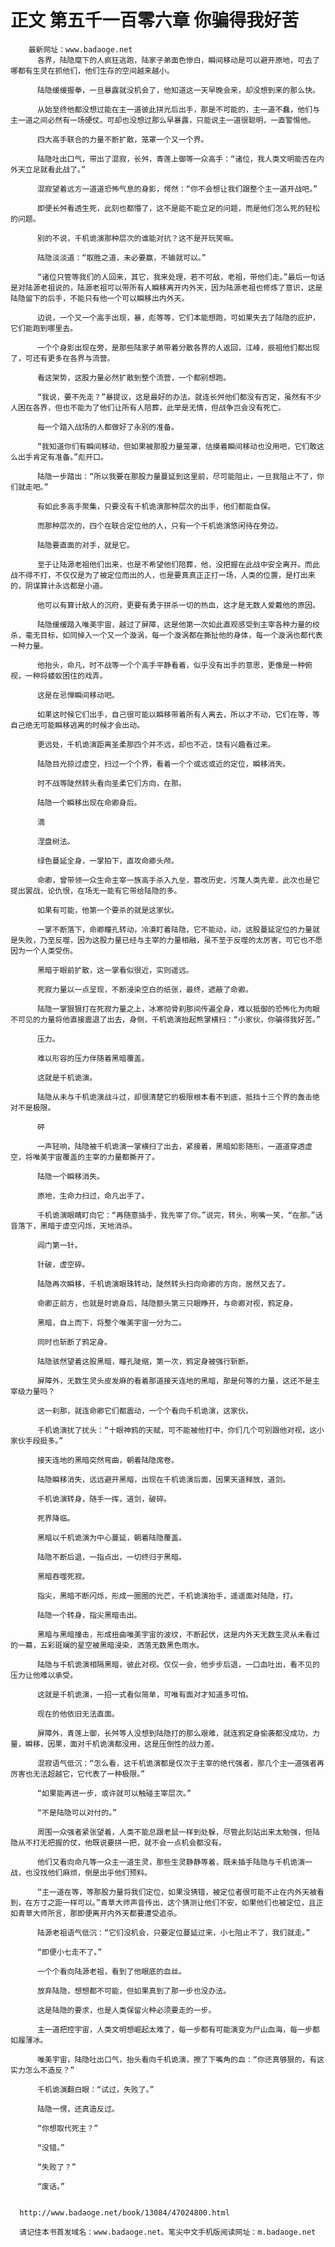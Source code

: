# 正文 第五千一百零六章 你骗得我好苦
        最新网址：www.badaoge.net
          各界，陆隐麾下的人疯狂逃跑，陆家子弟面色惨白，瞬间移动是可以避开原地，可去了哪都有生灵在抓他们，他们生存的空间越来越小。
      
          陆隐缓缓握拳，一旦暴露就没机会了，他知道这一天早晚会来，却没想到来的那么快。
      
          从始至终他都没想过能在主一道彼此拼光后出手，那是不可能的，主一道不蠢，他们与主一道之间必然有一场硬仗。可却也没想过那么早暴露，只能说主一道很聪明，一直警惕他。
      
          四大高手联合的力量不断扩散，笼罩一个又一个界。
      
          陆隐吐出口气，带出了混寂，长舛，青莲上御等一众高手：“诸位，我人类文明能否在内外天立足就看此战了。”
      
          混寂望着远方一道道恐怖气息的身影，愕然：“你不会想让我们跟整个主一道开战吧。”
      
          即便长舛看透生死，此刻也都懵了，这不是能不能立足的问题，而是他们怎么死的轻松的问题。
      
          别的不说，千机诡演那种层次的谁能对抗？这不是开玩笑嘛。
      
          陆隐淡淡道：“取胜之道，未必要赢，不输就可以。”
      
          “诸位只管等我们的人回来，其它，我来处理，若不可敌，老祖，带他们走。”最后一句话是对陆源老祖说的，陆源老祖可以带所有人瞬移离开内外天，因为陆源老祖也修炼了意识，这是陆隐留下的后手，不能只有他一个可以瞬移出内外天。
      
          边说，一个又一个高手出现，暴，彪等等，它们本能想跑，可如果失去了陆隐的庇护，它们能跑到哪里去。
      
          一个个身影出现在旁，是那些陆家子弟带着分散各界的人返回，江峰，辰祖他们都出现了，可还有更多在各界与流营。
      
          看这架势，这股力量必然扩散到整个流营，一个都别想跑。
      
          “我说，要不先走？”暴提议，这是最好的办法。就连长舛他们都没有否定，虽然有不少人困在各界，但也不能为了他们让所有人陪葬，此举是无情，但战争岂会没有死亡。
      
          每一个踏入战场的人都做好了永别的准备。
      
          “我知道你们有瞬间移动，但如果被那股力量笼罩，估摸着瞬间移动也没用吧，它们敢这么出手肯定有准备。”彪开口。
      
          陆隐一步踏出：“所以我要在那股力量蔓延到这里前，尽可能阻止，一旦我阻止不了，你们就走吧。”
      
          有如此多高手聚集，只要没有千机诡演那种层次的出手，他们都能自保。
      
          而那种层次的，四个在联合定位他的人，只有一个千机诡演悠闲待在旁边。
      
          陆隐要直面的对手，就是它。
      
          至于让陆源老祖他们出来，也是不希望他们陪葬，他，没把握在此战中安全离开。而此战不得不打，不仅仅是为了被定位而出的人，也是要真真正正打一场，人类的位置，是打出来的，阴谋算计永远都是小道。
      
          他可以有算计敌人的沉府，更要有勇于拼杀一切的热血，这才是无数人爱戴他的原因。
      
          陆隐缓缓踏入唯美宇宙，越过了屏障，这是他第一次如此直观感受到主宰各种力量的绞杀，毫无目标，如同掉入一个又一个漩涡，每一个漩涡都在撕扯他的身体，每一个漩涡也都代表一种力量。
      
          他抬头，命凡，时不战等一个个高手平静看着，似乎没有出手的意思，更像是一种俯视，一种将蝼蚁困住的戏弄。
      
          这是在忌惮瞬间移动吧。
      
          如果这时候它们出手，自己很可能以瞬移带着所有人离去，所以才不动，它们在等，等自己绝无可能瞬移逃离的时候才会出动。
      
          更远处，千机诡演距离圣柔那四个并不远，却也不近，饶有兴趣看过来。
      
          陆隐目光掠过虚空，扫过一个个界，看着一个个或远或近的定位，瞬移消失。
      
          时不战等陡然转头看向圣柔它们方向，在那。
      
          陆隐一个瞬移出现在命卿身后。
      
          滴
      
          涅盘树法。
      
          绿色蔓延全身，一掌拍下，直攻命卿头颅。
      
          命卿，曾带领一众生命主宰一族高手杀入九垒，篡改历史，污蔑人类先辈，此次也是它提出罢战，论仇恨，在场无一能有它带给陆隐的多。
      
          如果有可能，他第一个要杀的就是这家伙。
      
          一掌不断落下，命卿瞳孔转动，冷漠盯着陆隐，它不能动，动，这股蔓延定位的力量就是失败，乃至反噬，因为这股力量已经与主宰的力量相融，虽不至于反噬的太厉害，可它也不愿因为一个人类受伤。
      
          黑暗于眼前扩散，这一掌看似很近，实则遥远。
      
          死寂力量以一点呈现，不断浸染空白的纸张，最终，遮蔽了命卿。
      
          陆隐一掌狠狠打在死寂力量之上，冰寒彻骨刹那间传遍全身，难以抵御的恐怖化为肉眼不可见的力量将他直接震退了出去，身侧，千机诡演抬起熊掌横扫：“小家伙，你骗得我好苦。”
      
          压力。
      
          难以形容的压力伴随着黑暗覆盖。
      
          这就是千机诡演。
      
          陆隐从未与千机诡演战斗过，却很清楚它的极限根本看不到底，抵挡十三个界的轰击绝对不是极限。
      
          砰
      
          一声轻响，陆隐被千机诡演一掌横扫了出去，紧接着，黑暗如影随形，一道道穿透虚空，将唯美宇宙覆盖的主宰的力量都撕开了。
      
          陆隐一个瞬移消失。
      
          原地，生命力扫过，命凡出手了。
      
          千机诡演眼睛盯向它：“再随意插手，我先宰了你。”说完，转头，咧嘴一笑，“在那。”话音落下，黑暗于虚空闪烁，天地消杀。
      
          阎门第一针。
      
          针破，虚空碎。
      
          陆隐再次瞬移，千机诡演眼珠转动，陡然转头扫向命卿的方向，居然又去了。
      
          命卿正前方，也就是时诡身后，陆隐额头第三只眼睁开，与命卿对视，鸦定身。
      
          黑暗，自上而下，将整个唯美宇宙一分为二。
      
          同时也斩断了鸦定身。
      
          陆隐骇然望着这股黑暗，瞳孔陡缩，第一次，鸦定身被强行斩断。
      
          屏障外，无数生灵头皮发麻的看着那道接天连地的黑暗，那是何等的力量，这还不是主宰级力量吗？
      
          这一刹那，就连命卿它们都震动，一个个看向千机诡演，这家伙。
      
          千机诡演扰了扰头：“十眼神鸦的天赋，可不能被他打中，你们几个可别跟他对视，这小家伙手段挺多。”
      
          接天连地的黑暗突然弯曲，朝着陆隐席卷。
      
          陆隐瞬移消失，远远避开黑暗，出现在千机诡演后面，因果天道释放，道剑。
      
          千机诡演转身，随手一挥，道剑，破碎。
      
          死界降临。
      
          黑暗以千机诡演为中心蔓延，朝着陆隐覆盖。
      
          陆隐不断后退，一指点出，一切终归于黑暗。
      
          黑暗吞噬死寂。
      
          指尖，黑暗不断闪烁，形成一圈圈的光芒，千机诡演抬手，遥遥面对陆隐，打。
      
          陆隐一个转身，指尖黑暗击出。
      
          黑暗与黑暗撞击，形成扭曲唯美宇宙的波纹，不断起伏，这是内外天无数生灵从未看过的一幕，五彩斑斓的星空被黑暗浸染，洒落无数黑色雨水。
      
          陆隐与千机诡演相隔黑暗，彼此对视。仅仅一会，他步步后退，一口血吐出，看不见的压力让他难以承受。
      
          这就是千机诡演，一招一式看似简单，可唯有面对才知道多可怕。
      
          现在的他依旧无法直面。
      
          屏障外，青莲上御，长舛等人没想到陆隐打的那么艰难，就连鸦定身偷袭都没成功，力量，瞬移，因果，面对千机诡演都没用，这是压倒性的战力差。
      
          混寂语气低沉：“怎么看，这千机诡演都是仅次于主宰的绝代强者，那几个主一道强者再厉害也无法超越它，它代表了一种极限。”
      
          “如果能再进一步，或许就可以触碰主宰层次。”
      
          “不是陆隐可以对付的。”
      
          周围一众强者紧张望着，人类不能总跟老鼠一样到处躲，尽管此刻站出来太勉强，但陆隐从不打无把握的仗，他既说要拼一把，就不会一点机会都没有。
      
          他们又看向命凡等一众主一道生灵，那些生灵静静等着，既未插手陆隐与千机诡演一战，也没找他们麻烦，倒是出乎他们预料。
      
          “主一道在等，等那股力量将我们定位，如果没猜错，被定位者很可能不止在内外天被看到，在方寸之距一样可以。”青草大师声音传出，这个猜测让他们不安，如果他们也被定位，且正如青草大师所言，那即便离开内外天都要遭受追杀。
      
          陆源老祖语气低沉：“它们没机会，只要定位蔓延过来，小七阻止不了，我们就走。”
      
          “即便小七走不了。”
      
          一个个看向陆源老祖，看到了他眼底的血丝。
      
          放弃陆隐，想想都不可能，但如果真到了那一步也没办法。
      
          这是陆隐的要求，也是人类保留火种必须要走的一步。
      
          主一道把控宇宙，人类文明想崛起太难了，每一步都有可能演变为尸山血海，每一步都如履薄冰。
      
          唯美宇宙，陆隐吐出口气，抬头看向千机诡演，擦了下嘴角的血：“你还真够狠的，有这实力怎么不造反？”
      
          千机诡演翻白眼：“试过，失败了。”
      
          陆隐一愣，还真造反过。
      
          “你想取代死主？”
      
          “没错。”
      
          “失败了？”
      
          “废话。”
      
      
      http://www.badaoge.net/book/13084/47024800.html
      
      请记住本书首发域名：www.badaoge.net。笔尖中文手机版阅读网址：m.badaoge.net